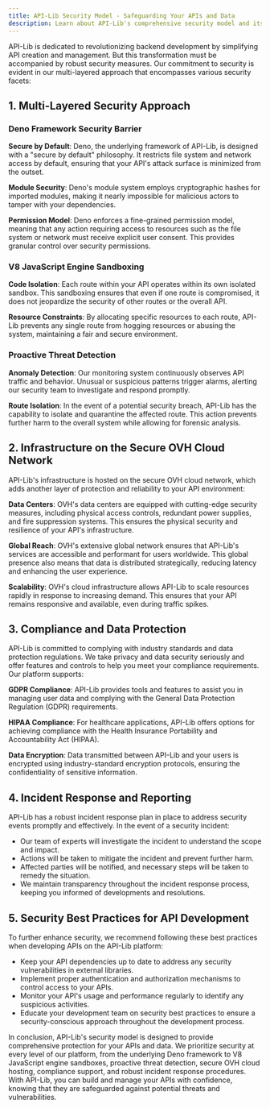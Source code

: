 ```yaml
---
title: API-Lib Security Model - Safeguarding Your APIs and Data
description: Learn about API-Lib's comprehensive security model and its features designed to protect your APIs and sensitive data.
---
```



API-Lib is dedicated to revolutionizing backend development by simplifying API creation and management. But this transformation must be accompanied by robust security measures. Our commitment to security is evident in our multi-layered approach that encompasses various security facets:

## 1. Multi-Layered Security Approach

### Deno Framework Security Barrier

**Secure by Default**: Deno, the underlying framework of API-Lib, is designed with a "secure by default" philosophy. It restricts file system and network access by default, ensuring that your API's attack surface is minimized from the outset.

**Module Security**: Deno's module system employs cryptographic hashes for imported modules, making it nearly impossible for malicious actors to tamper with your dependencies.

**Permission Model**: Deno enforces a fine-grained permission model, meaning that any action requiring access to resources such as the file system or network must receive explicit user consent. This provides granular control over security permissions.

### V8 JavaScript Engine Sandboxing

**Code Isolation**: Each route within your API operates within its own isolated sandbox. This sandboxing ensures that even if one route is compromised, it does not jeopardize the security of other routes or the overall API.

**Resource Constraints**: By allocating specific resources to each route, API-Lib prevents any single route from hogging resources or abusing the system, maintaining a fair and secure environment.

### Proactive Threat Detection

**Anomaly Detection**: Our monitoring system continuously observes API traffic and behavior. Unusual or suspicious patterns trigger alarms, alerting our security team to investigate and respond promptly.

**Route Isolation**: In the event of a potential security breach, API-Lib has the capability to isolate and quarantine the affected route. This action prevents further harm to the overall system while allowing for forensic analysis.

## 2. Infrastructure on the Secure OVH Cloud Network

API-Lib's infrastructure is hosted on the secure OVH cloud network, which adds another layer of protection and reliability to your API environment:

**Data Centers**: OVH's data centers are equipped with cutting-edge security measures, including physical access controls, redundant power supplies, and fire suppression systems. This ensures the physical security and resilience of your API's infrastructure.

**Global Reach**: OVH's extensive global network ensures that API-Lib's services are accessible and performant for users worldwide. This global presence also means that data is distributed strategically, reducing latency and enhancing the user experience.

**Scalability**: OVH's cloud infrastructure allows API-Lib to scale resources rapidly in response to increasing demand. This ensures that your API remains responsive and available, even during traffic spikes.

## 3. Compliance and Data Protection

API-Lib is committed to complying with industry standards and data protection regulations. We take privacy and data security seriously and offer features and controls to help you meet your compliance requirements. Our platform supports:

**GDPR Compliance**: API-Lib provides tools and features to assist you in managing user data and complying with the General Data Protection Regulation (GDPR) requirements.

**HIPAA Compliance**: For healthcare applications, API-Lib offers options for achieving compliance with the Health Insurance Portability and Accountability Act (HIPAA).

**Data Encryption**: Data transmitted between API-Lib and your users is encrypted using industry-standard encryption protocols, ensuring the confidentiality of sensitive information.

## 4. Incident Response and Reporting

API-Lib has a robust incident response plan in place to address security events promptly and effectively. In the event of a security incident:

- Our team of experts will investigate the incident to understand the scope and impact.
- Actions will be taken to mitigate the incident and prevent further harm.
- Affected parties will be notified, and necessary steps will be taken to remedy the situation.
- We maintain transparency throughout the incident response process, keeping you informed of developments and resolutions.

## 5. Security Best Practices for API Development

To further enhance security, we recommend following these best practices when developing APIs on the API-Lib platform:

- Keep your API dependencies up to date to address any security vulnerabilities in external libraries.
- Implement proper authentication and authorization mechanisms to control access to your APIs.
- Monitor your API's usage and performance regularly to identify any suspicious activities.
- Educate your development team on security best practices to ensure a security-conscious approach throughout the development process.

In conclusion, API-Lib's security model is designed to provide comprehensive protection for your APIs and data. We prioritize security at every level of our platform, from the underlying Deno framework to V8 JavaScript engine sandboxes, proactive threat detection, secure OVH cloud hosting, compliance support, and robust incident response procedures. With API-Lib, you can build and manage your APIs with confidence, knowing that they are safeguarded against potential threats and vulnerabilities.